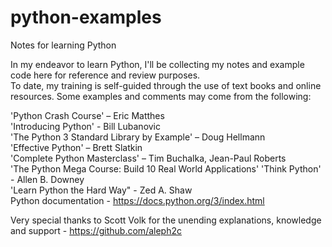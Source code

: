 # python-examples
Notes for learning Python

In my endeavor to learn Python, I'll be collecting my notes and example code here for reference and review purposes.  
To date, my training is self-guided through the use of text books and online resources. Some examples and comments 
may come from the following:

'Python Crash Course' – Eric Matthes  
'Introducing Python' - Bill Lubanovic    
'The Python 3 Standard Library by Example' – Doug Hellmann   
'Effective Python' – Brett Slatkin  
'Complete Python Masterclass' – Tim Buchalka, Jean-Paul Roberts  
'The Python Mega Course: Build 10 Real World Applications'
'Think Python' - Allen B. Downey  
'Learn Python the Hard Way" - Zed A. Shaw  
Python documentation - https://docs.python.org/3/index.html  

Very special thanks to Scott Volk for the unending explanations, knowledge and support  - https://github.com/aleph2c
